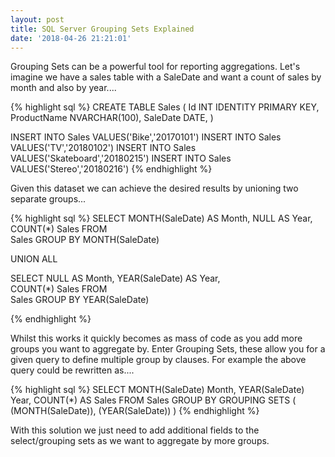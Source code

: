 ```yaml
---
layout: post
title: SQL Server Grouping Sets Explained
date: '2018-04-26 21:21:01'
---
```

Grouping Sets can be a powerful tool for reporting aggregations. Let's imagine we have a sales table with a SaleDate and want a count of sales by month and also by year....

{% highlight sql %}
CREATE TABLE Sales
(
    Id INT IDENTITY PRIMARY KEY,
    ProductName NVARCHAR(100),
    SaleDate DATE,
)

INSERT INTO Sales VALUES('Bike','20170101')
INSERT INTO Sales VALUES('TV','20180102')
INSERT INTO Sales VALUES('Skateboard','20180215')
INSERT INTO Sales VALUES('Stereo','20180216')
{% endhighlight %}

Given this dataset we can achieve the desired results by unioning two separate groups...

{% highlight sql %}
SELECT 
    MONTH(SaleDate) AS Month,
    NULL AS Year,    
    COUNT(*) Sales
FROM    
    Sales
GROUP BY MONTH(SaleDate)

UNION ALL

SELECT 
    NULL AS Month,
    YEAR(SaleDate) AS Year,    
    COUNT(*) Sales
FROM    
    Sales
GROUP BY YEAR(SaleDate)

{% endhighlight %}

Whilst this works it quickly becomes as mass of code as you add more groups you want to aggregate by. Enter Grouping Sets, these allow you for a given query to define multiple group by clauses. For example the above query could be rewritten as....

{% highlight sql %}
SELECT
   MONTH(SaleDate) Month,
   YEAR(SaleDate) Year, 
   COUNT(*) AS Sales
FROM 
   Sales
GROUP BY GROUPING SETS
(
   (MONTH(SaleDate)),
   (YEAR(SaleDate))
)
{% endhighlight %}

With this solution we just need to add additional fields to the select/grouping sets as we want to aggregate by more groups.